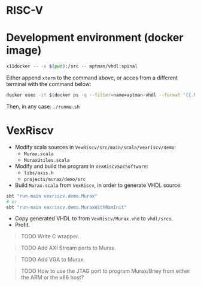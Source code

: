 # RISC-V

# Development environment (docker image)

``` bash
x11docker -- -v $(pwd):/src -- aptman/vhdl:spinal
```

Either append `xterm` to the command above, or acces from a different terminal with the command below:

``` bash
docker exec -it $(docker ps -q --filter=name=aptman-vhdl --format '{{.Names}}') bash
```

Then, in any case: `./runme.sh`

# VexRiscv

- Modify scala sources in `VexRiscv/src/main/scala/vexriscv/demo`:
  - `Murax.scala`
  - `MuraxUtiles.scala`
- Modify and build the program in `VexRiscvSocSoftware`:
  - `libs/axis.h`
  - `projects/murax/demo/src`
- Build `Murax.scala` from `VexRiscv`, in order to generate VHDL source:

``` bash
sbt "run-main vexriscv.demo.Murax"
# or
sbt "run-main vexriscv.demo.MuraxWithRamInit"
```
- Copy generated VHDL to from `VexRiscv/Murax.vhd` to `vhdl/srcs`.
- Profit.

> TODO Write C wrapper.

> TODO Add AXI Stream ports to Murax.

> TODO Add VGA to Murax.

> TODO How to use the JTAG port to program Murax/Briey from either the ARM or the x86 host?
